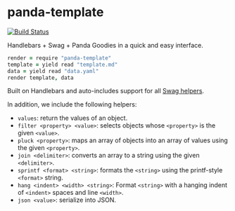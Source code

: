 # panda-template

[![Build Status](https://travis-ci.org/pandastrike/panda-template.svg)](https://travis-ci.org/pandastrike/panda-template)

Handlebars + Swag + Panda Goodies in a quick and easy interface.

```coffee
render = require "panda-template"
template = yield read "template.md"
data = yield read "data.yaml"
render template, data
```

Built on Handlebars and auto-includes support
for all [Swag helpers][].

In addition, we include the following helpers:

- `values`: return the values of an object.
- `filter <property> <value>`: selects objects whose `<property>` is the given `<value>`.
- `pluck <property>`: maps an array of objects into an array of values using the given `<property>`.
- `join <delimiter>`: converts an array to a string using the given `<delimiter>`.
- `sprintf <format> <string>`: formats the `<string>` using the printf-style `<format>` string.
- `hang <indent> <width> <string>`: Format `<string>` with a hanging indent
of `<indent>` spaces and line `<width>`.
- `json <value>`: serialize into JSON.

[Swag helpers]:http://elving.github.io/swag/
